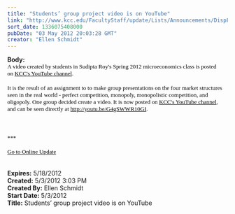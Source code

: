 ```yaml
---
title: "Students’ group project video is on YouTube"
link: "http://www.kcc.edu/FacultyStaff/update/Lists/Announcements/DispForm.aspx?ID=699"
sort_date: 1336075408000
pubDate: "03 May 2012 20:03:28 GMT"
creator: "Ellen Schmidt"
---
```


<div><b>Body:</b> <div class="ExternalClass42663B73476449E3BF3BA73C77E393DE">
<div>
<p style="margin:0in 0in 0pt" class="MsoNormal"><span style="font-family:'Tahoma','sans-serif';color:#003399;font-size:10pt"><font color="#000000">A video created by students in Sudipta Roy's Spring 2012 microeconomics class is posted on <a href="http://www.youtube.com/kankakeecommcollege"><font color="#000000">KCC's YouTube channel</font></a>.</font></span></p>
<p style="margin:0in 0in 0pt" class="MsoNormal"><span style="font-family:'Tahoma','sans-serif';color:#003399;font-size:10pt"><font color="#000000"></font></span> </p>
<p style="margin:0in 0in 0pt" class="MsoNormal"><span style="font-family:'Tahoma','sans-serif';color:#003399;font-size:10pt"><font color="#000000">It is the result of an assignment to to make group presentations on the four market structures seen in the real world - perfect competition, monopoly, monopolistic competition, and oligopoly. </font></span><span style="font-family:'Tahoma','sans-serif';color:#003399;font-size:10pt"><font color="#000000">One group decided create a video. It is now posted on </font><a href="http://www.youtube.com/kankakeecommcollege"><font color="#000000">KCC's YouTube channel</font></a><font color="#000000">, and can be seen directly at </font><a href="http://youtu.be/G4gSWWR10GI"><font color="#000000">http://youtu.be/G4gSWWR10GI</font></a></span><span style="font-family:'Tahoma','sans-serif';color:#003399;font-size:10pt"><font color="#000000">.</font></span></p>
<p style="margin:0in 0in 0pt" class="MsoNormal"><span style="font-family:'Tahoma','sans-serif';color:#003399;font-size:10pt"><font color="#000000"></font></span> </p>
<p style="margin:0in 0in 0pt" class="MsoNormal"><span style="font-family:'Tahoma','sans-serif';color:#003399;font-size:10pt"></span> </p><span style="font-family:'Tahoma','sans-serif';color:#003399;font-size:10pt">
<div><font color="#000000"></font> </div>
<div><font color="#000000">***<br /> <br /></font><a href="/FacultyStaff/update/Pages/dailyupdate.aspx"><font color="#000000">Go to Online Update</font></a><font color="#000000"> </font>
<div> </div><br /></div></span></div></div></div>
<div><b>Expires:</b> 5/18/2012</div>
<div><b>Created:</b> 5/3/2012 3:03 PM</div>
<div><b>Created By:</b> Ellen Schmidt</div>
<div><b>Start Date:</b> 5/3/2012</div>
<div><b>Title:</b> Students’ group project video is on YouTube</div>

